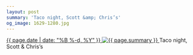 ```yaml
---
layout: post
summary: 'Taco night, Scott &amp; Chris’s'
og_image: 1629-1280.jpg
---
```


<p>
 <time>
  <a href="/1629">
   {{ page.date | date: "%B %-d, %Y" }}
  </a>
 </time>
 <a href="/1629">
  <img alt="{{ page.summary }}" data-taken="4/17/2022" sizes="(min-width: 700px) 50vw, calc(100vw - 2rem)" src="{{ site.assets_url }}/1629-640.jpg" srcset="{{ site.assets_url }}/1629-320.jpg 320w, {{ site.assets_url }}/1629-640.jpg 640w, {{ site.assets_url }}/1629-960.jpg 960w, {{ site.assets_url }}/1629-1280.jpg 1280w"/>
 </a>
 <span>
  Taco night, Scott &amp; Chris’s
 </span>
</p>
